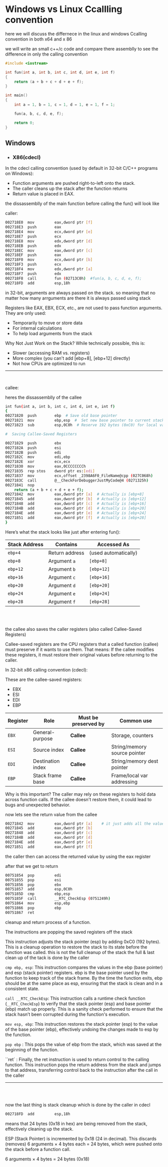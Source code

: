 # Windows vs Linux Ccallling convention

here we will discuss the differnece in the linux and windows Ccalling convention in both x64 and x 86

we will write an small c++/c code and compare there assemblly to see the difference in only the calling convention

```cpp
#include <iostream>

int fun(int a, int b, int c, int d, int e, int f)
{
    return (a + b + c + d + e + f);
}

int main()
{
    int a = 1, b = 1, c = 1, d = 1, e = 1, f = 1;

    fun(a, b, c, d, e, f);

    return 0;
}
```

## Windows

- ### X86(cdecl)

In the cdecl calling convention (used by default in 32-bit C/C++ programs on Windows):

- Function arguments are pushed right-to-left onto the stack.
- The caller cleans up the stack after the function returns
- Return value is placed in EAX.

the dissassemblly of the main function before calling the fun() will look like

caller:

```bash
002718E0  mov         eax,dword ptr [f]
002718E3  push        eax
002718E4  mov         ecx,dword ptr [e]
002718E7  push        ecx
002718E8  mov         edx,dword ptr [d]
002718EB  push        edx
002718EC  mov         eax,dword ptr [c]
002718EF  push        eax
002718F0  mov         ecx,dword ptr [b]
002718F3  push        ecx
002718F4  mov         edx,dword ptr [a]
002718F7  push        edx
002718F8  call        fun (02713C0h)  #fun(a, b, c, d, e, f);
002718FD  add         esp,18h
```

in 32-bit, arguments are always passed on the stack.
so meaning that no matter how many arrguments are there it is always passed using stack

Registers like EAX, EBX, ECX, etc., are not used to pass function arguments. They are only used:

- Temporarily to move or store data
- For internal calculations
- To help load arguments from the stack

Why Not Just Work on the Stack?
While technically possible, this is:

- Slower (accessing RAM vs. registers)
- More complex (you can't add [ebp+8], [ebp+12] directly)
- Not how CPUs are optimized to run

---

<br>

callee:

heres the dissassemblly of the callee

```bash
int fun(int a, int b, int c, int d, int e, int f)
{
00271820  push        ebp  # Save old base pointer
00271821  mov         ebp,esp  #  Set new base pointer to current stack pointer
00271823  sub         esp,0C0h  # Reserve 192 bytes (0xC0) for local variables

#  Saving Callee-Saved Registers

00271829  push        ebx
0027182A  push        esi
0027182B  push        edi
0027182C  mov         edi,ebp
0027182E  xor         ecx,ecx
00271830  mov         eax,0CCCCCCCCh
00271835  rep stos    dword ptr es:[edi]
00271837  mov         ecx,offset _2398A6F0_FileName@cpp (027C068h)
0027183C  call        @__CheckForDebuggerJustMyCode@4 (0271325h)
00271841  nop
    return (a + b + c + d + e + f);
00271842  mov         eax,dword ptr [a]  # Actually is [ebp+8]
00271845  add         eax,dword ptr [b]  # Actually is [ebp+12]
00271848  add         eax,dword ptr [c]  # Actually is [ebp+16]
0027184B  add         eax,dword ptr [d]  # Actually is [ebp+20]
0027184E  add         eax,dword ptr [e]  # Actually is [ebp+24]
00271851  add         eax,dword ptr [f]  # Actually is [ebp+28]
}
```

Here’s what the stack looks like just after entering fun():

| Stack Address | Contains       | Accessed As          |
| ------------- | -------------- | -------------------- |
| `ebp+4`       | Return address | (used automatically) |
| `ebp+8`       | Argument `a`   | `[ebp+8]`            |
| `ebp+12`      | Argument `b`   | `[ebp+12]`           |
| `ebp+16`      | Argument `c`   | `[ebp+16]`           |
| `ebp+20`      | Argument `d`   | `[ebp+20]`           |
| `ebp+24`      | Argument `e`   | `[ebp+24]`           |
| `ebp+28`      | Argument `f`   | `[ebp+28]`           |

<br><br>

the callee also saves the caller registers (also called Callee-Saved Registers)

Callee-saved registers are the CPU registers that a called function (callee) must preserve if it wants to use them. That means:
If the callee modifies these registers, it must restore their original values before returning to the caller.

In 32-bit x86 calling convention (cdecl):

These are the callee-saved registers:

- EBX
- ESI
- EDI
- EBP

| Register | Role              | Must be preserved by | Common use                   |
| -------- | ----------------- | -------------------- | ---------------------------- |
| `EBX`    | General-purpose   | **Callee**           | Storage, counters            |
| `ESI`    | Source index      | **Callee**           | String/memory source pointer |
| `EDI`    | Destination index | **Callee**           | String/memory dest pointer   |
| `EBP`    | Stack frame base  | **Callee**           | Frame/local var addressing   |

Why is this important?
The caller may rely on these registers to hold data across function calls. If the callee doesn't restore them, it could lead to bugs and unexpected behavior.

now lets see the return value from the callee

```bash
00271842  mov         eax,dword ptr [a]    # it just adds all the values and moves them in the eax register
00271845  add         eax,dword ptr [b]
00271848  add         eax,dword ptr [c]
0027184B  add         eax,dword ptr [d]
0027184E  add         eax,dword ptr [e]
00271851  add         eax,dword ptr [f]
```

the caller then can access the returned value by using the eax register

after that we get to return

```bash
00751854  pop         edi
00751855  pop         esi
00751856  pop         ebx
00751857  add         esp,0C0h
0075185D  cmp         ebp,esp
0075185F  call        __RTC_CheckEsp (0751249h)
00751864  mov         esp,ebp
00751866  pop         ebp
00751867  ret
```

cleanup and return process of a function.

The instructions are popping the saved registers off the stack

This instruction adjusts the stack pointer (esp) by adding 0xC0 (192 bytes). This is a cleanup operation to restore the stack to its state before the function was called. this is not the full cleanup of the stack the full & last clean up of the tack is done by the caller

`cmp ebp, esp`: This instruction compares the values in the ebp (base pointer) and esp (stack pointer) registers.
ebp is the base pointer used by the function to keep track of the stack frame. By the time the function exits, ebp should be at the same place as esp, ensuring that the stack is clean and in a consistent state.

`call __RTC_CheckEsp`: This instruction calls a runtime check function (`__RTC_CheckEsp`) to verify that the stack pointer (esp) and base pointer (ebp) match up properly. This is a sanity check performed to ensure that the stack hasn’t been corrupted during the function's execution.

`mov esp, ebp`: This instruction restores the stack pointer (esp) to the value of the base pointer (ebp), effectively undoing the changes made to esp by the function.

`pop ebp` : This pops the value of ebp from the stack, which was saved at the beginning of the function.

``ret` : Finally, the ret instruction is used to return control to the calling function. This instruction pops the return address from the stack and jumps to that address, transferring control back to the instruction after the call in the caller

---

<br>
<br>

now the last thing is stack cleanup which is done by the caller in cdecl

```bash
002718FD  add         esp,18h
```

means that 24 bytes (0x18 in hex) are being removed from the stack, effectively cleaning up the stack.

ESP (Stack Pointer) is incremented by 0x18 (24 in decimal).
This discards (removes) 6 arguments × 4 bytes each = 24 bytes, which were pushed onto the stack before a function call.

6 arguments × 4 bytes = 24 bytes (0x18)
